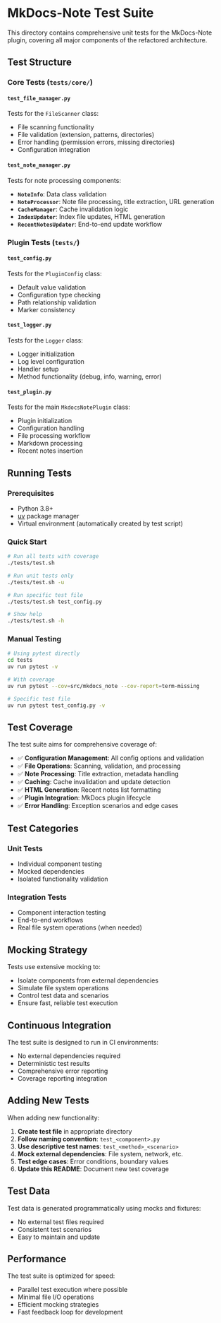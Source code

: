 # MkDocs-Note Test Suite

This directory contains comprehensive unit tests for the MkDocs-Note plugin, covering all major components of the refactored architecture.

## Test Structure

### Core Tests (`tests/core/`)

#### `test_file_manager.py`
Tests for the `FileScanner` class:
- File scanning functionality
- File validation (extension, patterns, directories)
- Error handling (permission errors, missing directories)
- Configuration integration

#### `test_note_manager.py`
Tests for note processing components:
- **`NoteInfo`**: Data class validation
- **`NoteProcessor`**: Note file processing, title extraction, URL generation
- **`CacheManager`**: Cache invalidation logic
- **`IndexUpdater`**: Index file updates, HTML generation
- **`RecentNotesUpdater`**: End-to-end update workflow

### Plugin Tests (`tests/`)

#### `test_config.py`
Tests for the `PluginConfig` class:
- Default value validation
- Configuration type checking
- Path relationship validation
- Marker consistency

#### `test_logger.py`
Tests for the `Logger` class:
- Logger initialization
- Log level configuration
- Handler setup
- Method functionality (debug, info, warning, error)

#### `test_plugin.py`
Tests for the main `MkdocsNotePlugin` class:
- Plugin initialization
- Configuration handling
- File processing workflow
- Markdown processing
- Recent notes insertion

## Running Tests

### Prerequisites
- Python 3.8+
- [uv](https://docs.astral.sh/uv/) package manager
- Virtual environment (automatically created by test script)

### Quick Start
```bash
# Run all tests with coverage
./tests/test.sh

# Run unit tests only
./tests/test.sh -u

# Run specific test file
./tests/test.sh test_config.py

# Show help
./tests/test.sh -h
```

### Manual Testing
```bash
# Using pytest directly
cd tests
uv run pytest -v

# With coverage
uv run pytest --cov=src/mkdocs_note --cov-report=term-missing

# Specific test file
uv run pytest test_config.py -v
```

## Test Coverage

The test suite aims for comprehensive coverage of:

- ✅ **Configuration Management**: All config options and validation
- ✅ **File Operations**: Scanning, validation, and processing
- ✅ **Note Processing**: Title extraction, metadata handling
- ✅ **Caching**: Cache invalidation and update detection
- ✅ **HTML Generation**: Recent notes list formatting
- ✅ **Plugin Integration**: MkDocs plugin lifecycle
- ✅ **Error Handling**: Exception scenarios and edge cases

## Test Categories

### Unit Tests
- Individual component testing
- Mocked dependencies
- Isolated functionality validation

### Integration Tests
- Component interaction testing
- End-to-end workflows
- Real file system operations (when needed)

## Mocking Strategy

Tests use extensive mocking to:
- Isolate components from external dependencies
- Simulate file system operations
- Control test data and scenarios
- Ensure fast, reliable test execution

## Continuous Integration

The test suite is designed to run in CI environments:
- No external dependencies required
- Deterministic test results
- Comprehensive error reporting
- Coverage reporting integration

## Adding New Tests

When adding new functionality:

1. **Create test file** in appropriate directory
2. **Follow naming convention**: `test_<component>.py`
3. **Use descriptive test names**: `test_<method>_<scenario>`
4. **Mock external dependencies**: File system, network, etc.
5. **Test edge cases**: Error conditions, boundary values
6. **Update this README**: Document new test coverage

## Test Data

Test data is generated programmatically using mocks and fixtures:
- No external test files required
- Consistent test scenarios
- Easy to maintain and update

## Performance

The test suite is optimized for speed:
- Parallel test execution where possible
- Minimal file I/O operations
- Efficient mocking strategies
- Fast feedback loop for development
